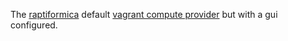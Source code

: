 The [raptiformica](https://github.com/vdloo/raptiformica) default [vagrant compute provider](https://github.com/vdloo/raptiformica/tree/master/modules/compute/vagrant) but with a gui configured.
